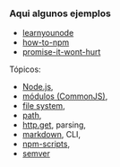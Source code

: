 ### Aqui algunos ejemplos

- [learnyounode](https://github.com/workshopper/learnyounode)
- [how-to-npm](https://github.com/workshopper/how-to-npm)
- [promise-it-wont-hurt](https://github.com/stevekane/promise-it-wont-hurt)

Tópicos:
* [Node.js](https://nodejs.org/en/),
* [módulos (CommonJS)](https://nodejs.org/docs/latest-v0.10.x/api/modules.html),
* [file system](https://nodejs.org/api/fs.html),
* [path](https://nodejs.org/api/path.html),
* [http.get](https://nodejs.org/api/http.html#http_http_get_options_callback),
parsing,
* [markdown](https://daringfireball.net/projects/markdown/syntax), CLI,
* [npm-scripts](https://docs.npmjs.com/misc/scripts),
* [semver](https://semver.org/)